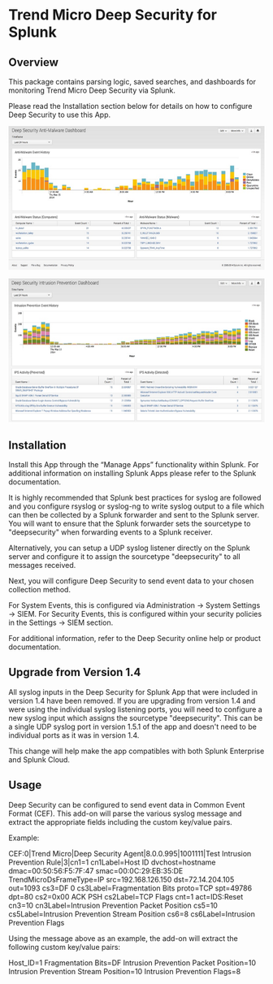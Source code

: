 Trend Micro Deep Security for Splunk
=========================

Overview
--------
This package contains parsing logic, saved searches, and dashboards for monitoring Trend Micro Deep Security via Splunk.

Please read the Installation section below for details on how to configure Deep Security to use this App.

![](/screenshots/antimalware_dashboard.png) 

![](/screenshots/ips_dashboard.png)

Installation
------------
Install this App through the “Manage Apps” functionality within Splunk. For additional information on installing Splunk Apps please refer to the Splunk documentation.

It is highly recommended that Splunk best practices for syslog are followed and you configure rsyslog or syslog-ng to write syslog output to a file which can then be collected by a Splunk forwarder and sent to the Splunk server. You will want to ensure that the Splunk forwarder sets the sourcetype to "deepsecurity" when forwarding events to a Splunk receiver.

Alternatively, you can setup a UDP syslog listener directly on the Splunk server and configure it to assign the sourcetype "deepsecurity" to all messages received.

Next, you will configure Deep Security to send event data to your chosen collection method.

For System Events, this is configured via Administration -> System Settings -> SIEM.
For Security Events, this is configured within your security policies in the Settings -> SIEM section.

For additional information, refer to the Deep Security online help or product documentation.

Upgrade from Version 1.4
------------
All syslog inputs in the Deep Security for Splunk App that were included in version 1.4 have been removed. If you are upgrading from version 1.4 and were using the individual syslog listening ports, you will need to configure a new syslog input which assigns the sourcetype "deepsecurity". This can be a single UDP syslog port in version 1.5.1 of the app and doesn't need to be individual ports as it was in version 1.4.

This change will help make the app compatibles with both Splunk Enterprise and Splunk Cloud.

Usage
------------
Deep Security can be configured to send event data in Common Event Format (CEF). This add-on will parse the various syslog message and extract the appropriate fields including the custom key/value pairs.

Example:

CEF:0|Trend Micro|Deep Security Agent|8.0.0.995|1001111|Test Intrusion Prevention Rule|3|cn1=1 cn1Label=Host ID dvchost=hostname dmac=00:50:56:F5:7F:47 smac=00:0C:29:EB:35:DE TrendMicroDsFrameType=IP src=192.168.126.150 dst=72.14.204.105 out=1093 cs3=DF 0 cs3Label=Fragmentation Bits proto=TCP spt=49786 dpt=80 cs2=0x00 ACK PSH cs2Label=TCP Flags cnt=1 act=IDS:Reset cn3=10 cn3Label=Intrusion Prevention Packet Position cs5=10 cs5Label=Intrusion Prevention Stream Position cs6=8 cs6Label=Intrusion Prevention Flags

Using the message above as an example, the add-on will extract the following custom key/value pairs:

Host_ID=1
Fragmentation Bits=DF
Intrusion Prevention Packet Position=10
Intrusion Prevention Stream Position=10
Intrusion Prevention Flags=8
